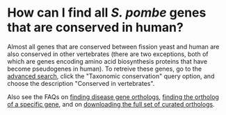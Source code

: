 # How can I find all *S. pombe* genes that are conserved in human?
<!-- pombase_categories: Finding data,Genome statistics and lists,Orthology -->

Almost all genes that are conserved between fission yeast and human
are also conserved in other vertebrates (there are two exceptions,
both of which are genes encoding amino acid biosynthesis proteins that
have become pseudogenes in human). To retreive these genes, go to the
[advanced search](query), click the "Taxonomic conservation" query
option, and choose the description "Conserved in vertebrates".

Also see the FAQs on [finding disease gene orthologs](/faq/how-can-i-find-s.-pombe-genes-associated-human-disease),
[finding the ortholog of a specific gene](/faq/how-can-i-find-s-pombe-ortholog-s-of-a-human-gene), and on
[downloading the full set of curated orthologs](/faq/how-can-i-obtain-the-list-human-and-s.-pombe-orthologs).

<!--
Query link: [Genes conserved in vertebrates](/spombe/query/builder?filter=37&value=%5B%7B%22param%22:%7B%22filter_1%22:%7B%22filter%22:%2226%22,%22query%22:%22PBO:0011070%22%7D%7D,%22filter_count%22:%221%22%7D%5D) 
-->
